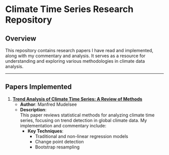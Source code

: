 # Climate Time Series Research Repository

## Overview
This repository contains research papers I have read and implemented, along with my commentary and analysis. It serves as a resource for understanding and exploring various methodologies in climate data analysis.

---

## Papers Implemented

1. **[Trend Analysis of Climate Time Series: A Review of Methods](https://www.sciencedirect.com/science/article/pii/S0012825218303726)**
   - **Author**: Manfred Mudelsee  
   - **Description**:  
     This paper reviews statistical methods for analyzing climate time series, focusing on trend detection in global climate data. My implementation and commentary include:
     - **Key Techniques**:
       - Traditional and non-linear regression models
       - Change point detection
       - Bootstrap resampling


